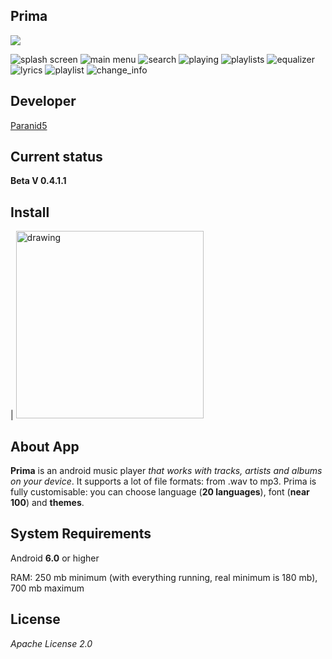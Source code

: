 **Prima**
------------------------
![](https://www.codefactor.io/Content/badges/A.svg)

![splash screen](app/src/main/res/drawable/splash.webp)
![main menu](app/src/main/res/drawable/main_menu.webp)
![search](app/src/main/res/drawable/search.webp)
![playing](app/src/main/res/drawable/playing.webp)
![playlists](app/src/main/res/drawable/playlists.webp)
![equalizer](app/src/main/res/drawable/equalizer_image.webp)
![lyrics](app/src/main/res/drawable/lyrics_image.webp)
![playlist](app/src/main/res/drawable/playlist_preview.webp)
![change_info](app/src/main/res/drawable/change_info.webp)

**Developer**
------------------------
[Paranid5](https://github.com/dinaraparanid)

**Current status**
------------------------
**Beta V 0.4.1.1**

**Install**
-----------------------

| [<img src="app/src/main/res/drawable/download_icon.webp" alt="drawing" width="300"/>](Prima_v0.4.1.1.apk)

**About App**
-----------------------

**Prima** is an android music player *that works with tracks, artists and albums on your device*.
It supports a lot of file formats: from .wav to mp3.
Prima is fully customisable: you can choose language (**20 languages**), font (**near 100**) and **themes**.

**System Requirements**
-----------------------
Android **6.0** or higher

RAM: 250 mb minimum (with everything running, real minimum is 180 mb), 700 mb maximum

**License**
-----------------------
*Apache License 2.0*
